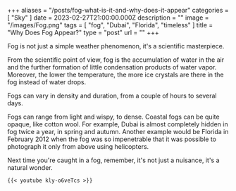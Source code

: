 +++
aliases = "/posts/fog-what-is-it-and-why-does-it-appear"
categories = [ "Sky" ]
date = 2023-02-27T21:00:00.000Z
description = ""
image = "/images/Fog.png"
tags = [ "fog", "Dubai", "Florida", "timeless" ]
title = "Why Does Fog Appear?"
type = "post"
url = ""
+++

Fog is not just a simple weather phenomenon, it's a scientific masterpiece.

From the scientific point of view, fog is the accumulation of water in the air and the further formation of little condensation products of water vapor. Moreover, the lower the temperature, the more ice crystals are there in the fog instead of water drops.

Fogs can vary in density and duration, from a couple of hours to several days.

Fogs can range from light and wispy, to dense. Coastal fogs can be quite opaque, like cotton wool. For example, Dubai is almost completely hidden in fog twice a year, in spring and autumn. Another example would be Florida in February 2012 when the fog was so impenetrable that it was possible to photograph it only from above using helicopters.

Next time you're caught in a fog, remember, it's not just a nuisance, it's a natural wonder.

```
{{< youtube kly-o6veTcs >}}
```
